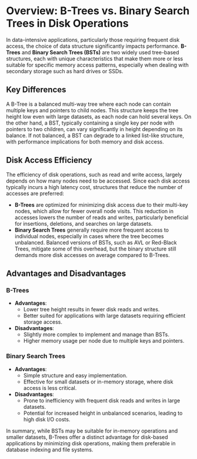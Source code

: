 # Overview: B-Trees vs. Binary Search Trees in Disk Operations

In data-intensive applications, particularly those requiring frequent disk access, the choice of data structure significantly impacts performance. **B-Trees** and **Binary Search Trees (BSTs)** are two widely used tree-based structures, each with unique characteristics that make them more or less suitable for specific memory access patterns, especially when dealing with secondary storage such as hard drives or SSDs.

## Key Differences

A B-Tree is a balanced multi-way tree where each node can contain multiple keys and pointers to child nodes. This structure keeps the tree height low even with large datasets, as each node can hold several keys. On the other hand, a BST, typically containing a single key per node with pointers to two children, can vary significantly in height depending on its balance. If not balanced, a BST can degrade to a linked list-like structure, with performance implications for both memory and disk access.

## Disk Access Efficiency

The efficiency of disk operations, such as read and write access, largely depends on how many nodes need to be accessed. Since each disk access typically incurs a high latency cost, structures that reduce the number of accesses are preferred:
- **B-Trees** are optimized for minimizing disk access due to their multi-key nodes, which allow for fewer overall node visits. This reduction in accesses lowers the number of reads and writes, particularly beneficial for insertions, deletions, and searches on large datasets. 
- **Binary Search Trees** generally require more frequent access to individual nodes, especially in cases where the tree becomes unbalanced. Balanced versions of BSTs, such as AVL or Red-Black Trees, mitigate some of this overhead, but the binary structure still demands more disk accesses on average compared to B-Trees.

## Advantages and Disadvantages

### B-Trees
- **Advantages**:
  - Lower tree height results in fewer disk reads and writes.
  - Better suited for applications with large datasets requiring efficient storage access.
- **Disadvantages**:
  - Slightly more complex to implement and manage than BSTs.
  - Higher memory usage per node due to multiple keys and pointers.

### Binary Search Trees
- **Advantages**:
  - Simple structure and easy implementation.
  - Effective for small datasets or in-memory storage, where disk access is less critical.
- **Disadvantages**:
  - Prone to inefficiency with frequent disk reads and writes in large datasets.
  - Potential for increased height in unbalanced scenarios, leading to high disk I/O costs.

In summary, while BSTs may be suitable for in-memory operations and smaller datasets, B-Trees offer a distinct advantage for disk-based applications by minimizing disk operations, making them preferable in database indexing and file systems.


